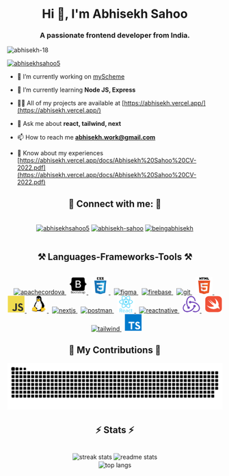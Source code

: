 <h1 align="center">Hi 👋, I'm Abhisekh Sahoo</h1>
<h3 align="center">A passionate frontend developer from India.</h3>

<p align="left"> <img src="https://komarev.com/ghpvc/?username=abhisekh-18&label=Profile%20views&color=0e75b6&style=flat" alt="abhisekh-18" /> </p>

<p align="left"> <a href="https://twitter.com/abhisekhsahoo5" target="blank"><img src="https://img.shields.io/twitter/follow/abhisekhsahoo5?logo=twitter&style=for-the-badge" alt="abhisekhsahoo5" /></a> </p>

- 🔭 I’m currently working on [myScheme](https://www.myscheme.gov.in/)

- 🌱 I’m currently learning **Node JS, Express**

- 👨‍💻 All of my projects are available at [https://abhisekh.vercel.app/](https://abhisekh.vercel.app/)

- 💬 Ask me about **react, tailwind, next**

- 📫 How to reach me **abhisekh.work@gmail.com**

- 📄 Know about my experiences [https://abhisekh.vercel.app/docs/Abhisekh%20Sahoo%20CV-2022.pdf](https://abhisekh.vercel.app/docs/Abhisekh%20Sahoo%20CV-2022.pdf)
  <br/>

<div align="center">
<h2 align="center">🔗 Connect with me: 🔗</h2>
<br/>
<a href="https://twitter.com/abhisekhsahoo5" target="blank"><img align="center" src="https://raw.githubusercontent.com/rahuldkjain/github-profile-readme-generator/master/src/images/icons/Social/twitter.svg" alt="abhisekhsahoo5" height="30" width="40" /></a>
<a href="https://linkedin.com/in/abhisekh-sahoo" target="blank"><img align="center" src="https://raw.githubusercontent.com/rahuldkjain/github-profile-readme-generator/master/src/images/icons/Social/linked-in-alt.svg" alt="abhisekh-sahoo" height="30" width="40" /></a>
<a href="https://instagram.com/beingabhisekh" target="blank"><img align="center" src="https://raw.githubusercontent.com/rahuldkjain/github-profile-readme-generator/master/src/images/icons/Social/instagram.svg" alt="beingabhisekh" height="30" width="40" /></a>

</div>
<br/>
<div align="center">
<h2 align="center">⚒️ Languages-Frameworks-Tools ⚒️</h2>

<br/>
<a href="https://cordova.apache.org/" target="_blank" rel="noreferrer"> <img src="https://www.vectorlogo.zone/logos/apache_cordova/apache_cordova-icon.svg" alt="apachecordova" width="40" height="40"/> </a> &nbsp;
<a href="https://getbootstrap.com" target="_blank" rel="noreferrer"> <img src="https://raw.githubusercontent.com/devicons/devicon/master/icons/bootstrap/bootstrap-plain-wordmark.svg" alt="bootstrap" width="40" height="40"/> </a> &nbsp;
<a href="https://www.w3schools.com/css/" target="_blank" rel="noreferrer"> <img src="https://raw.githubusercontent.com/devicons/devicon/master/icons/css3/css3-original-wordmark.svg" alt="css3" width="40" height="40"/> </a> &nbsp;
<a href="https://www.figma.com/" target="_blank" rel="noreferrer"> <img src="https://www.vectorlogo.zone/logos/figma/figma-icon.svg" alt="figma" width="40" height="40"/> </a> &nbsp;
<a href="https://firebase.google.com/" target="_blank" rel="noreferrer"> <img src="https://www.vectorlogo.zone/logos/firebase/firebase-icon.svg" alt="firebase" width="40" height="40"/> </a> &nbsp;
<a href="https://git-scm.com/" target="_blank" rel="noreferrer"> <img src="https://www.vectorlogo.zone/logos/git-scm/git-scm-icon.svg" alt="git" width="40" height="40"/> </a> &nbsp;
<a href="https://www.w3.org/html/" target="_blank" rel="noreferrer"> <img src="https://raw.githubusercontent.com/devicons/devicon/master/icons/html5/html5-original-wordmark.svg" alt="html5" width="40" height="40"/> </a> &nbsp;
<a href="https://developer.mozilla.org/en-US/docs/Web/JavaScript" target="_blank" rel="noreferrer"> <img src="https://raw.githubusercontent.com/devicons/devicon/master/icons/javascript/javascript-original.svg" alt="javascript" width="40" height="40"/> </a> &nbsp;
<a href="https://www.linux.org/" target="_blank" rel="noreferrer"> <img src="https://raw.githubusercontent.com/devicons/devicon/master/icons/linux/linux-original.svg" alt="linux" width="40" height="40"/> </a> &nbsp;
<a href="https://nextjs.org/" target="_blank" rel="noreferrer"> <img src="https://cdn.worldvectorlogo.com/logos/nextjs-2.svg" alt="nextjs" width="40" height="40"/> </a> &nbsp;
<a href="https://postman.com" target="_blank" rel="noreferrer"> <img src="https://www.vectorlogo.zone/logos/getpostman/getpostman-icon.svg" alt="postman" width="40" height="40"/> </a> &nbsp;
<a href="https://reactjs.org/" target="_blank" rel="noreferrer"> <img src="https://raw.githubusercontent.com/devicons/devicon/master/icons/react/react-original-wordmark.svg" alt="react" width="40" height="40"/> </a> &nbsp;
<a href="https://reactnative.dev/" target="_blank" rel="noreferrer"> <img src="https://reactnative.dev/img/header_logo.svg" alt="reactnative" width="40" height="40"/> </a> &nbsp;
<a href="https://redux.js.org" target="_blank" rel="noreferrer"> <img src="https://raw.githubusercontent.com/devicons/devicon/master/icons/redux/redux-original.svg" alt="redux" width="40" height="40"/> </a> &nbsp;
<a href="https://developer.apple.com/swift/" target="_blank" rel="noreferrer"> <img src="https://raw.githubusercontent.com/devicons/devicon/master/icons/swift/swift-original.svg" alt="swift" width="40" height="40"/> </a> &nbsp;
<a href="https://tailwindcss.com/" target="_blank" rel="noreferrer"> <img src="https://www.vectorlogo.zone/logos/tailwindcss/tailwindcss-icon.svg" alt="tailwind" width="40" height="40"/> </a> &nbsp;
<a href="https://www.typescriptlang.org/" target="_blank" rel="noreferrer"> <img src="https://raw.githubusercontent.com/devicons/devicon/master/icons/typescript/typescript-original.svg" alt="typescript" width="40" height="40"/> </a> 
<br/>
</div>
<div align="center">
  <h2>🐍 My Contributions 🐍</h2>
  <img alt="snake eating my contributions" src="https://raw.githubusercontent.com/Abhisekh-18/Abhisekh-18/output/github-contribution-grid-snake.svg" />
  
  <br/>
</div>

<div align=center>
<h2 align="center">⚡ Stats ⚡</h2>
<br/>
  <img width=390 src="https://github-readme-streak-stats-salesp07.vercel.app/?user=Abhisekh-18&count_private=true&theme=react&border_radius=10" alt="streak stats"/>
  <img width=390 src="https://github-readme-stats-salesp07.vercel.app/api?username=Abhisekh-18&count_private=true&show_icons=true&theme=react&rank_icon=github&border_radius=10" alt="readme stats" />
  <br/>
  <img width=325 align="center" src="https://github-readme-stats-salesp07.vercel.app/api/top-langs/?username=Abhisekh-18&hide=HTML&langs_count=8&layout=compact&theme=react&border_radius=10&size_weight=0.5&count_weight=0.5&exclude_repo=github-readme-stats" alt="top langs" />
</div>

<br/>
